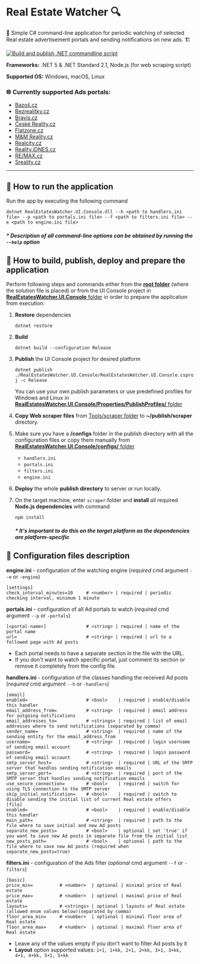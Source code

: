 # Real Estate Watcher 🔍
🏦 Simple C# command-line application for periodic watching of selected Real estate advertisement portals and sending notifications on new ads. 🏗

[![Build and publish .NET commandline script](https://github.com/supermartzin/real-estates-watcher/actions/workflows/dotnet.yml/badge.svg?branch=main)](https://github.com/supermartzin/real-estates-watcher/actions/workflows/dotnet.yml)

**Frameworks:** .NET 5 & .NET Standard 2.1, Node.js (for web scraping script)

**Supported OS:** Windows, macOS, Linux

### 🌐 Currently supported Ads portals:

 - [Bazoš.cz](https://www.bazos.cz/)
 - [Bezrealitky.cz](https://www.bezrealitky.cz)
 - [Bravis.cz](https://www.bravis.cz/)
 - [České Reality.cz](https://www.ceskereality.cz/)
 - [Flatzone.cz](https://www.flatzone.cz/)
 - [M&M Reality.cz](https://www.mmreality.cz/)
 - [Realcity.cz](https://www.realcity.cz/)
 - [Reality.iDNES.cz](https://reality.idnes.cz/)
 - [RE/MAX.cz](https://www.remax-czech.cz/)
 - [Sreality.cz](https://www.sreality.cz/)

___

## 🚀 How to run the application

Run the app by executing the following command

    dotnet RealEstatesWatcher.UI.Console.dll --h <path to handlers.ini file> --p <path to portals.ini file> --f <path to filters.ini file> --e <path to engine.ini file>
    
##### * Description of all command-line options can be obtained by running the `--help` option

## 🙌 How to build, publish, deploy and prepare the application

Perform following steps and commands either from the [**root folder**](https://github.com/supermartzin/real-estates-watcher) (where the solution file is placed) or from the UI Console project in [**RealEstatesWatcher.UI.Console** folder](https://github.com/supermartzin/real-estates-watcher/tree/main/RealEstatesWatcher.UI.Console) in order to prepare the application from execution:

 1. **Restore** dependencies
      
      `dotnet restore`
      
 2. **Build**
      
      `dotnet build --configuration Release`
      
 3. **Publish** the UI Console project for desired platform

      `dotnet publish ./RealEstatesWatcher.UI.Console/RealEstatesWatcher.UI.Console.csproj -c Release`
      
    You can use your own publish parameters or use predefined profiles for Windows and Linux in [**RealEstatesWatcher.UI.Console/Properties/PublishProfiles/** folder](https://github.com/supermartzin/real-estates-watcher/tree/main/RealEstatesWatcher.UI.Console/Properties/PublishProfiles)
 
 4. **Copy Web scraper files** from [Tools/scraper folder](https://github.com/supermartzin/real-estates-watcher/tree/main/Tools/scraper) to **~/publish/scraper** directory.
 
 5. Make sure you have a **/configs** folder in the publish directory with all the configuration files or copy them manually from [**RealEstatesWatcher.UI.Console/configs/** folder](https://github.com/supermartzin/real-estates-watcher/tree/main/RealEstatesWatcher.UI.Console/configs)
    * `handlers.ini`
    * `portals.ini`
    * `filters.ini`
    * `engine.ini`

 7. **Deploy** the whole **publish directory** to server or run locally.
 
 8.  On the target machine, enter `scraper` folder and **install** all required **Node.js dependencies** with command
 
      `npm install`
      
      ##### * It's important to do this on the target platform as the dependencies are platform-specific

## 📝 Configuration files description

**engine.ini** - configuration of the watching engine (*required* cmd argument `--e` or `-engine`)

    [settings]
    check_interval_minutes=10     # <number> | required | periodic checking interval, minimum 1 minute
    
**portals.ini** - configuration of all Ad portals to watch (*required* cmd argument `--p` or `-portals`)

    [<portal-name>]               # <string> | required | name of the portal name
    url=                          # <string> | required | url to a followed page with Ad posts
   
* Each portal needs to have a separate section in the file with the URL.
* If you don't want to watch specific portal, just comment its section or remove it completely from the config file.

**handlers.ini** - configuration of the classes handling the received Ad posts (*required* cmd argument `--h` or `-handlers`)

    [email]         
    enabled=                      # <bool>    | required | enable/disable this handler
    email_address_from=           # <string>  | required | email address for outgoing notifications
    email_addresses_to=           # <strings> | required | list of email addresses where to send notifications (separated by comma)
    sender_name=                  # <string>  | required | name of the sending entity for the email_address_from
    username=                     # <string>  | required | login username of sending email account
    password=                     # <string>  | required | login password of sending email account
    smtp_server_host=             # <string>  | required | URL of the SMTP server that handles sending notification emails
    smtp_server_port=             # <string>  | required | port of the SMTP server that handles sending notification emails
    use_secure_connection=        # <bool>    | required | switch for using TLS connection to the SMTP server
    skip_initial_notification=    # <bool>    | required | switch to disable sending the initial list of current Real estate offers
    [file]
    enabled=                      # <bool>    | required | enable/disable this handler
    main_path=                    # <string>  | required | path to the file where to save initial and new Ad posts
    separate_new_posts=           # <bool>    | optional | set 'true' if you want to save new Ad posts in separate file from the initial list
    new_posts_path=               # <bool>    | optional | path to the file where to save new Ad posts (required when separate_new_posts=true)
    
**filters.ini** - configuration of the Ads filter (*optional* cmd argument `--f` or `-filters`)

    [basic]
    price_min=          # <number>  | optional | minimal price of Real estate
    price_max=          # <number>  | optional | maximal price of Real estate
    layouts=            # <strings> | optional | layouts of Real estate (allowed enum values below)(separated by comma)
    floor_area_min=     # <number>  | optional | minimal floor area of Real estate
    floor_area_max=     # <number>  | optional | maximal floor area of Real estate
    
 * Leave any of the values empty if you don't want to filter Ad posts by it
 * **Layout** option supported values: `1+1, 1+kk, 2+1, 2+kk, 3+1, 3+kk, 4+1, 4+kk, 5+1, 5+kk`
